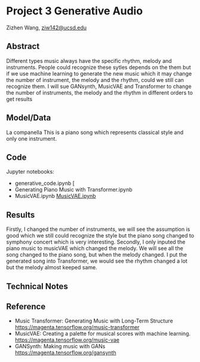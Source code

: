 # Project 3 Generative Audio

Zizhen Wang, ziw142@ucsd.edu



## Abstract

Different types music always have the specific rhythm, melody and instruments. People could recognize these sytles depends on the them but if we use machine learning to generate the new music which it may change the number of instrument, the melody and the rhythm, could we still can recognize them. I will sue GANsynth, MusicVAE and Transformer to change the number of instruments, the melody and the rhythm in different orders to get results

## Model/Data


La companella
This is a piano song which represents classical style and only one instrument.



## Code
Jupyter notebooks: 
- generative_code.ipynb [
- Generating Piano Music with Transformer.ipynb
- MusicVAE.ipynb [MusicVAE.ipynb](https://github.com/ucsd-ml-arts/generative-audio-zizhen-wang/blob/master/MusicVAE.ipynb)

## Results
Firstly, I changed the number of instruments, we will see the assumption is good which we still could recognize the style but the piano song changed to symphony concert which is very interesting.
Secondly, I only inputed the  piano music to musicVAE which changed the melody. We will see all the song changed to the piano song, but when the melody changed.
I put the generated song into Transformer, we would see the rhythm changed a lot but the melody almost keeped same.

## Technical Notes



## Reference
- Music Transformer: Generating Music with Long-Term Structure
https://magenta.tensorflow.org/music-transformer
- MusicVAE: Creating a palette for musical scores with machine learning.
https://magenta.tensorflow.org/music-vae
- GANSynth: Making music with GANs
https://magenta.tensorflow.org/gansynth
